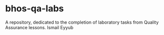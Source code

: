 # bhos-qa-labs
A repository, dedicated to the completion of laboratory tasks from Quality Assurance lessons. Ismail Eyyub
